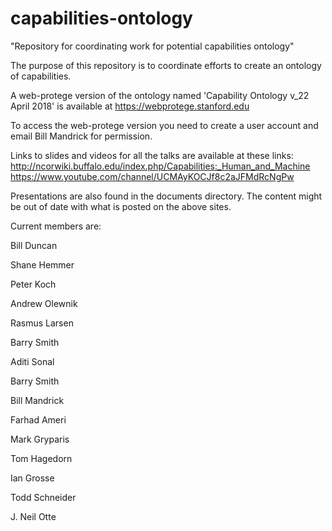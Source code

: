 # capabilities-ontology
"Repository for coordinating work for potential capabilities ontology"

The purpose of this repository is to coordinate efforts to create an ontology of capabilities.

A web-protege version of the ontology named 'Capability Ontology v_22 April 2018' is available at https://webprotege.stanford.edu

To access the web-protege version you need to create a user account and email Bill Mandrick for permission.

Links to slides and videos for all the talks are available at these links: http://ncorwiki.buffalo.edu/index.php/Capabilities:_Human_and_Machine https://www.youtube.com/channel/UCMAyKOCJf8c2aJFMdRcNgPw

Presentations are also found in the documents directory. The content might be out of date with what is posted on the above sites.

Current members are:

Bill Duncan

Shane Hemmer

Peter Koch

Andrew Olewnik

Rasmus Larsen

Barry Smith

Aditi Sonal

Barry Smith

Bill Mandrick

Farhad Ameri

Mark Gryparis

Tom Hagedorn

Ian Grosse

Todd Schneider

J. Neil Otte

